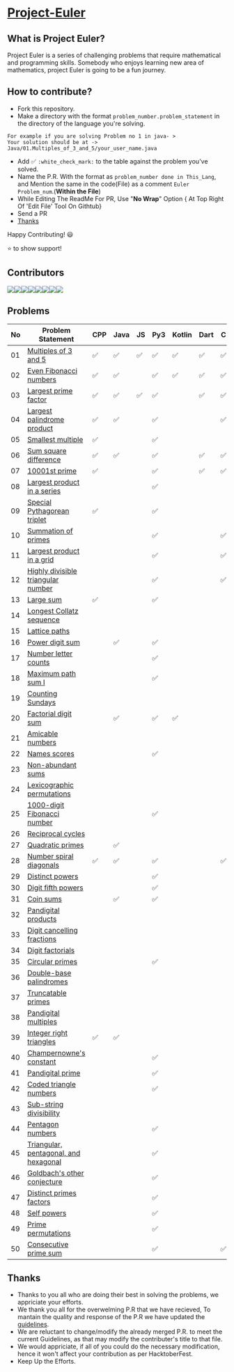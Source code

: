 # [Project-Euler](https://projecteuler.net/archives)

## What is Project Euler?

Project Euler is a series of challenging problems that require mathematical and programming skills. Somebody who enjoys learning new area of mathematics, project Euler is going to be a fun journey.

## How to contribute?
- Fork this repository.
- Make a directory with the format `problem_number.problem_statement` in the directory of the language you're solving.
```
For example if you are solving Problem no 1 in java- >
Your solution should be at -> Java/01.Multiples_of_3_and_5/your_user_name.java
```
- Add :white_check_mark: `:white_check_mark:` to the table against the problem you've solved.
- Name the P.R. With the format as `problem_number done in This_Lang`, and Mention the same in the code(File) as a comment `Euler Problem_num`.(**Within the File**)
- While Editing The ReadMe For PR, Use "**No Wrap**" Option { At Top Right Of 'Edit File' Tool On Githtub}
- Send a PR
- [Thanks](#Thanks)


Happy Contributing! 😃


⭐ to show support!

## Contributors  
[![](https://sourcerer.io/fame/imabhishekkumar/RisingLight/Project-Euler/images/0)](https://sourcerer.io/fame/imabhishekkumar/RisingLight/Project-Euler/links/0)[![](https://sourcerer.io/fame/imabhishekkumar/RisingLight/Project-Euler/images/1)](https://sourcerer.io/fame/imabhishekkumar/RisingLight/Project-Euler/links/1)[![](https://sourcerer.io/fame/imabhishekkumar/RisingLight/Project-Euler/images/2)](https://sourcerer.io/fame/imabhishekkumar/RisingLight/Project-Euler/links/2)[![](https://sourcerer.io/fame/imabhishekkumar/RisingLight/Project-Euler/images/3)](https://sourcerer.io/fame/imabhishekkumar/RisingLight/Project-Euler/links/3)[![](https://sourcerer.io/fame/imabhishekkumar/RisingLight/Project-Euler/images/4)](https://sourcerer.io/fame/imabhishekkumar/RisingLight/Project-Euler/links/4)[![](https://sourcerer.io/fame/imabhishekkumar/RisingLight/Project-Euler/images/5)](https://sourcerer.io/fame/imabhishekkumar/RisingLight/Project-Euler/links/5)[![](https://sourcerer.io/fame/imabhishekkumar/RisingLight/Project-Euler/images/6)](https://sourcerer.io/fame/imabhishekkumar/RisingLight/Project-Euler/links/6)[![](https://sourcerer.io/fame/imabhishekkumar/RisingLight/Project-Euler/images/7)](https://sourcerer.io/fame/imabhishekkumar/RisingLight/Project-Euler/links/7)

## Problems

| No | Problem Statement                                                            | CPP                | Java               | JS                 | Py3                | Kotlin             | Dart               | C                  | C#                 | Go Lang            | R                  | Ruby               | Swift              |
|----|------------------------------------------------------------------------------|--------------------|--------------------|--------------------|--------------------|--------------------|--------------------|--------------------|--------------------|--------------------|--------------------|--------------------|--------------------|
| 01 | [Multiples of 3 and 5](https://projecteuler.net/problem=1)                   | :white_check_mark: | :white_check_mark: | :white_check_mark: | :white_check_mark: | :white_check_mark: | :white_check_mark: | :white_check_mark: | :white_check_mark: | :white_check_mark: | :white_check_mark: | :white_check_mark: | :white_check_mark: |
| 02 | [Even Fibonacci numbers](https://projecteuler.net/problem=2)                 | :white_check_mark: | :white_check_mark: |                    | :white_check_mark: | :white_check_mark: | :white_check_mark: | :white_check_mark: |                    | :white_check_mark: | :white_check_mark: | :white_check_mark: |                    |
| 03 | [Largest prime factor](https://projecteuler.net/problem=3)                   | :white_check_mark: | :white_check_mark: | :white_check_mark: | :white_check_mark: |                    | :white_check_mark: | :white_check_mark: |                    | :white_check_mark: | :white_check_mark: |                    |                    |
| 04 | [Largest palindrome product](https://projecteuler.net/problem=4)             | :white_check_mark: | :white_check_mark: |                    | :white_check_mark: |                    |                    | :white_check_mark: |                    | :white_check_mark: |                    |                    |                    |
| 05 | [Smallest multiple](https://projecteuler.net/problem=5)                      | :white_check_mark: |                    |                    | :white_check_mark: |                    |                    |                    |                    | :white_check_mark: |                    |                    |                    |
| 06 | [Sum square difference](https://projecteuler.net/problem=6)                  | :white_check_mark: | :white_check_mark: |                    | :white_check_mark: |                    | :white_check_mark: | :white_check_mark: |                    | :white_check_mark: |                    |                    |                    |
| 07 | [10001st prime](https://projecteuler.net/problem=7)                          | :white_check_mark: |                    |                    | :white_check_mark: |                    | :white_check_mark: | :white_check_mark: |                    |                    |                    |                    |                    |
| 08 | [Largest product in a series](https://projecteuler.net/problem=8)            |                    |                    |                    | :white_check_mark: |                    |                    |                    |                    |                    |                    |                    |                    |
| 09 | [Special Pythagorean triplet](https://projecteuler.net/problem=9)            | :white_check_mark: |                    |                    | :white_check_mark: |                    |                    |                    |                    |                    |                    |                    |                    |
| 10 | [Summation of primes](https://projecteuler.net/problem=10)                   |                    |                    |                    | :white_check_mark: |                    |                    | :white_check_mark: |                    |                    |                    |                    |                    |
| 11 | [Largest product in a grid](https://projecteuler.net/problem=11)             |                    |                    |                    | :white_check_mark: |                    |                    | :white_check_mark: |                    |                    |                    |                    |                    |
| 12 | [Highly divisible triangular number](https://projecteuler.net/problem=12)    |                    |                    |                    | :white_check_mark: |                    |                    | :white_check_mark: |                    |                    |                    |                    |                    |
| 13 | [Large sum](https://projecteuler.net/problem=13)                             | :white_check_mark: |                    |                    | :white_check_mark: |                    |                    |                    |                    |                    |                    |                    |                    |
| 14 | [Longest Collatz sequence](https://projecteuler.net/problem=14)              |                    |                    |                    |                    |                    |                    |                    |                    |                    |                    |                    |                    |
| 15 | [Lattice paths](https://projecteuler.net/problem=15)                         |                    |                    |                    |                    |                    |                    |                    |                    |                    |                    |                    |                    |
| 16 | [Power digit sum](https://projecteuler.net/problem=16)                       |                    | :white_check_mark: |                    | :white_check_mark: |                    |                    |                    |                    |                    |                    |                    |                    |
| 17 | [Number letter counts](https://projecteuler.net/problem=17)                  |                    |                    |                    | :white_check_mark: |                    |                    |                    |                    |                    |                    |                    |                    |
| 18 | [Maximum path sum I](https://projecteuler.net/problem=18)                    |                    |                    |                    | :white_check_mark: |                    |                    |                    |                    |                    |                    |                    |                    |
| 19 | [Counting Sundays](https://projecteuler.net/problem=19)                      |                    |                    |                    |                    |                    |                    |                    |                    |                    |                    |                    |                    |
| 20 | [Factorial digit sum](https://projecteuler.net/problem=20)                   |                    | :white_check_mark: |                    | :white_check_mark: | :white_check_mark: |                    |                    |                    |                    |                    |                    |                    |
| 21 | [Amicable numbers](https://projecteuler.net/problem=21)                      |                    |                    |                    |                    |                    |                    |                    |                    |                    |                    |                    |                    |
| 22 | [Names scores](https://projecteuler.net/problem=22)                          |                    |                    |                    | :white_check_mark: |                    |                    |                    |                    |                    |                    |                    |                    |
| 23 | [Non-abundant sums](https://projecteuler.net/problem=23)                     |                    |                    |                    |                    |                    |                    |                    |                    |                    |                    |                    |                    |
| 24 | [Lexicographic permutations](https://projecteuler.net/problem=24)            |                    |                    |                    |                    |                    |                    |                    |                    |                    |                    |                    |                    |
| 25 | [1000-digit Fibonacci number](https://projecteuler.net/problem=25)           |                    |                    |                    | :white_check_mark: |                    |                    |                    | :white_check_mark: |                    |                    |                    |                    |
| 26 | [Reciprocal cycles](https://projecteuler.net/problem=26)                     |                    |                    |                    |                    |                    |                    |                    |                    |                    |                    |                    |                    |
| 27 | [Quadratic primes](https://projecteuler.net/problem=27)                      |                    | :white_check_mark: |                    |                    |                    |                    |                    |                    |                    |                    |                    |                    |
| 28 | [Number spiral diagonals](https://projecteuler.net/problem=28)               | :white_check_mark: | :white_check_mark: |                    | :white_check_mark: |                    |                    | :white_check_mark: |                    |                    |                    |                    |                    |
| 29 | [Distinct powers](https://projecteuler.net/problem=29)                       |                    |                    |                    | :white_check_mark: |                    |                    |                    |                    |                    |                    |                    |                    |
| 30 | [Digit fifth powers](https://projecteuler.net/problem=30)                    |                    |                    |                    | :white_check_mark: |                    |                    |                    |                    |                    |                    |                    |                    |
| 31 | [Coin sums](https://projecteuler.net/problem=31)                             |                    | :white_check_mark: |                    | :white_check_mark: |                    |                    |                    |                    |                    |                    |                    |                    |
| 32 | [Pandigital products](https://projecteuler.net/problem=32)                   |                    |                    |                    |                    |                    |                    |                    |                    |                    |                    |                    |                    |
| 33 | [Digit cancelling fractions](https://projecteuler.net/problem=33)            |                    |                    |                    |                    |                    |                    |                    |                    |                    |                    |                    |                    |
| 34 | [Digit factorials](https://projecteuler.net/problem=34)                      |                    |                    |                    |                    |                    |                    |                    |                    |                    |                    |                    |                    |
| 35 | [Circular primes](https://projecteuler.net/problem=35)                       |                    |                    |                    | :white_check_mark: |                    |                    |                    |                    |                    |                    |                    |                    |
| 36 | [Double-base palindromes](https://projecteuler.net/problem=36)               |                    |                    |                    |                    |                    |                    |                    |                    |                    |                    |                    |                    |
| 37 | [Truncatable primes](https://projecteuler.net/problem=37)                    |                    |                    |                    |                    |                    |                    |                    |                    |                    |                    |                    |                    |
| 38 | [Pandigital multiples](https://projecteuler.net/problem=38)                  |                    |                    |                    |                    |                    |                    |                    |                    |                    |                    |                    |                    |
| 39 | [Integer right triangles](https://projecteuler.net/problem=39)               | :white_check_mark: | :white_check_mark: |                    |                    |                    |                    |                    |                    |                    |                    |                    |                    |
| 40 | [Champernowne's constant](https://projecteuler.net/problem=40)               |                    |                    |                    | :white_check_mark: |                    |                    |                    |                    |                    |                    |                    |                    |
| 41 | [Pandigital prime](https://projecteuler.net/problem=41)                      |                    |                    |                    | :white_check_mark: |                    |                    |                    |                    |                    |                    |                    |                    |
| 42 | [Coded triangle numbers](https://projecteuler.net/problem=42)                |                    |                    |                    | :white_check_mark: |                    |                    |                    |                    |                    |                    |                    |                    |
| 43 | [Sub-string divisibility](https://projecteuler.net/problem=43)               |                    |                    |                    |                    |                    |                    |                    |                    |                    |                    |                    |                    |
| 44 | [Pentagon numbers](https://projecteuler.net/problem=44)                      |                    |                    |                    | :white_check_mark: |                    |                    |                    |                    |                    |                    |                    |                    |
| 45 | [Triangular, pentagonal, and hexagonal](https://projecteuler.net/problem=45) |                    |                    |                    | :white_check_mark: |                    |                    |                    |                    |                    |                    |                    |                    |
| 46 | [Goldbach's other conjecture](https://projecteuler.net/problem=46)           |                    |                    |                    | :white_check_mark: |                    |                    |                    |                    |                    |                    |                    |                    |
| 47 | [Distinct primes factors](https://projecteuler.net/problem=47)               |                    |                    |                    | :white_check_mark: |                    |                    |                    |                    |                    |                    |                    |                    |
| 48 | [Self powers](https://projecteuler.net/problem=48)                           |                    |                    |                    | :white_check_mark: |                    |                    |                    |                    |                    |                    |                    |                    |
| 49 | [Prime permutations](https://projecteuler.net/problem=49)                    |                    |                    |                    | :white_check_mark: |                    |                    |                    |                    |                    |                    |                    |                    |
| 50 | [Consecutive prime sum](https://projecteuler.net/problem=50)                 |                    |                    |                    | :white_check_mark: |                    |                    | :white_check_mark: |                    | :white_check_mark: |                    |                    |                    |


## Thanks

- Thanks to you all who are doing their best in solving the problems, we appriciate your efforts.
- We thank you all for the overwelming P.R that we have recieved, To mantain the quality and response of the P.R we have updated the
[guidelines](#How-to-contribute).
- We are reluctant to change/modify the already merged P.R. to meet the current Guidelines, as that may modify the contributer's title to that file.
- We would appriciate, if all of you could do the necessary modification, hence it won't affect your contribution as per HacktoberFest.
- Keep Up the Efforts.


